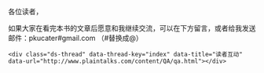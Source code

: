各位读者，

如果大家在看完本书的文章后愿意和我继续交流，可以在下方留言，或者给我发送邮件：pkucater#gmail.com （#替换成@）


<html>
<body>

<!-- 多说评论框 start -->
	<div class="ds-thread" data-thread-key="index" data-title="读者互动" 
	data-url="http://www.plaintalks.com/content/QA/qa.html"></div>
<!-- 多说评论框 end -->
<!-- 多说公共JS代码 start (一个网页只需插入一次) -->
<script type="text/javascript">
var duoshuoQuery = {short_name:"plaintalks"};
	(function() {
		var ds = document.createElement('script');
		ds.type = 'text/javascript';ds.async = true;
		ds.src = (document.location.protocol == 'https:' ? 'https:' : 'http:') + '//static.duoshuo.com/embed.js';
		ds.charset = 'UTF-8';
		(document.getElementsByTagName('head')[0] 
		 || document.getElementsByTagName('body')[0]).appendChild(ds);
	})();
	</script>
<!-- 多说公共JS代码 end -->

</body>
</html>